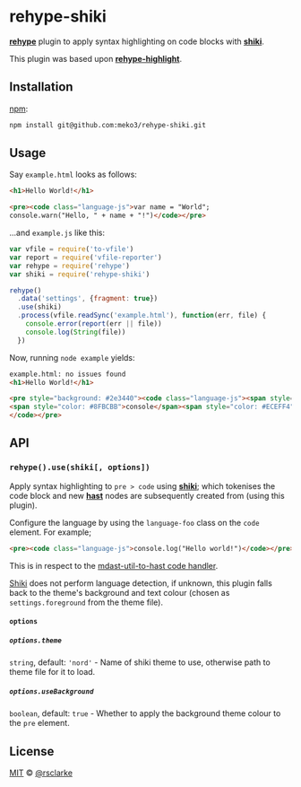# rehype-shiki

[**rehype**][rehype] plugin to apply syntax highlighting on code blocks with [**shiki**][shiki].

This plugin was based upon [**rehype-highlight**][rehype-highlight].

## Installation

[npm][]:

```bash
npm install git@github.com:meko3/rehype-shiki.git
```

## Usage

Say `example.html` looks as follows:

```html
<h1>Hello World!</h1>

<pre><code class="language-js">var name = "World";
console.warn("Hello, " + name + "!")</code></pre>
```

...and `example.js` like this:

```javascript
var vfile = require('to-vfile')
var report = require('vfile-reporter')
var rehype = require('rehype')
var shiki = require('rehype-shiki')

rehype()
  .data('settings', {fragment: true})
  .use(shiki)
  .process(vfile.readSync('example.html'), function(err, file) {
    console.error(report(err || file))
    console.log(String(file))
  })
```

Now, running `node example` yields:

```html
example.html: no issues found
<h1>Hello World!</h1>

<pre style="background: #2e3440"><code class="language-js"><span style="color: #81A1C1">var</span><span style="color: #D8DEE9FF"> </span><span style="color: #D8DEE9">name</span><span style="color: #D8DEE9FF"> </span><span style="color: #81A1C1">=</span><span style="color: #D8DEE9FF"> </span><span style="color: #ECEFF4">"</span><span style="color: #A3BE8C">World</span><span style="color: #ECEFF4">"</span><span style="color: #81A1C1">;</span>
<span style="color: #8FBCBB">console</span><span style="color: #ECEFF4">.</span><span style="color: #88C0D0">warn</span><span style="color: #D8DEE9FF">(</span><span style="color: #ECEFF4">"</span><span style="color: #A3BE8C">Hello, </span><span style="color: #ECEFF4">"</span><span style="color: #D8DEE9FF"> </span><span style="color: #81A1C1">+</span><span style="color: #D8DEE9FF"> </span><span style="color: #D8DEE9">name</span><span style="color: #D8DEE9FF"> </span><span style="color: #81A1C1">+</span><span style="color: #D8DEE9FF"> </span><span style="color: #ECEFF4">"</span><span style="color: #A3BE8C">!</span><span style="color: #ECEFF4">"</span><span style="color: #D8DEE9FF">)</span>
</code></pre>

```

## API

### `rehype().use(shiki[, options])`

Apply syntax highlighting to `pre > code` using [**shiki**][shiki]; which tokenises the code block and new [**hast**][hast] nodes are subsequently created from (using this plugin).

Configure the language by using the `language-foo` class on the `code` element.  For example;

```html
<pre><code class="language-js">console.log("Hello world!")</code></pre>
```

This is in respect to the [mdast-util-to-hast code handler](https://github.com/syntax-tree/mdast-util-to-hast/blob/master/lib/handlers/code.js).

[Shiki][shiki] does not perform language detection, if unknown, this plugin falls back to the theme's background and text colour (chosen as `settings.foreground` from the theme file).

#### `options`

##### `options.theme`

`string`, default: `'nord'` - Name of shiki theme to use, otherwise path to theme file for it to load.

##### `options.useBackground`

`boolean`, default: `true` - Whether to apply the background theme colour to the `pre` element.

## License

[MIT][license] © [@rsclarke][rsclarke]

<!-- Definitions -->

[rehype]: https://github.com/rehypejs/rehype
[shiki]: https://github.com/octref/shiki
[rehype-highlight]: https://github.com/rehypejs/rehype-highlight
[npm]: https://docs.npmjs.com/cli/install
[hast]: https://github.com/syntax-tree/hast
[license]: LICENSE
[rsclarke]: https://rsclarke.dev
